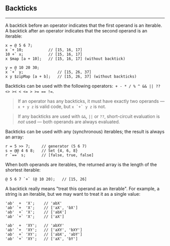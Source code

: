 ## Backticks

---

A backtick before an operator indicates that the first operand is an iterable. A backtick after an operator indicates that the second operand is an iterable:

```
x = @ 5 6 7;
x `+ 10;           // [15, 16, 17]       
10 +` x;           // [15, 16, 17]
x $map [a + 10];   // [15, 16, 17] (without backtick)

y = @ 10 20 30;
x `+` y;               // [15, 26, 37]  
x y $zipMap [a + b];   // [15, 26, 37] (without backticks)
```

Backticks can be used with the following operators:&ensp;`+`&ensp;`-`&ensp;`*`&ensp;`/`&ensp;`%`&ensp;`^`&ensp;`&&`&ensp;`||`&ensp;`??`&ensp;`<>`&ensp;`><`&ensp;`<`&ensp;`<=`&ensp;`>`&ensp;`>=`&ensp;`==`&ensp;`!=`.

> If an operator has any backticks, it must have exactly two operands &mdash; `x + y z` is valid code, but <code>x \`+\` y z</code> is not.

> If any backticks are used with `&&`, `||` or `??`, short-circuit evaluation is _not_ used &mdash; both operands are always evaluated.

Backticks can be used with any (synchronous) iterables; the result is always an array:

```
r = 5 >> 7;     // generator (5 6 7)
s = @@ 4 6 8;   // Set {4, 6, 8}
r `==` s;       // [false, true, false]
```

When both operands are iterables, the returned array is the length of the shortest iterable:

```
@ 5 6 7 `+` (@ 10 20);   // [15, 26]
```

A backtick really means "treat this operand as an iterable". For example, a string is an iterable, but we may want to treat it as a single value:

```
'ab'  +  'X';    // 'abX'
'ab' `+  'X';    // ['aX', 'bX']
'ab'  +` 'X';    // ['abX']
'ab' `+` 'X';    // ['aX']

'ab'  +  'XY';   // 'abXY'
'ab' `+  'XY';   // ['aXY', 'bXY']
'ab'  +` 'XY';   // ['abX', 'abY']
'ab' `+` 'XY';   // ['aX', 'bY']
```